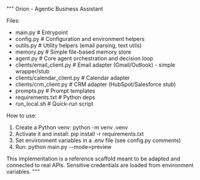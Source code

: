 """
Orion - Agentic Business Assistant


Files:
- main.py # Entrypoint
- config.py # Configuration and environment helpers
- outils.py # Utility helpers (email parsing, text utils)
- memory.py # Simple file-based memory store
- agent.py # Core agent orchestration and decision loop
- clients/email_client.py # Email adapter (Gmail/Outlook) - simple wrapper/stub
- clients/calendar_client.py # Calendar adapter
- clients/crm_client.py # CRM adapter (HubSpot/Salesforce stub)
- prompts.py # Prompt templates
- requirements.txt # Python deps
- run_local.sh # Quick-run script


How to use:
1. Create a Python venv: python -m venv .venv
2. Activate it and install: pip install -r requirements.txt
3. Set environment variables in a .env file (see config.py comments)
4. Run: python main.py --mode=preview


This implementation is a reference scaffold meant to be adapted and connected to
real APIs. Sensitive credentials are loaded from environment variables.
"""